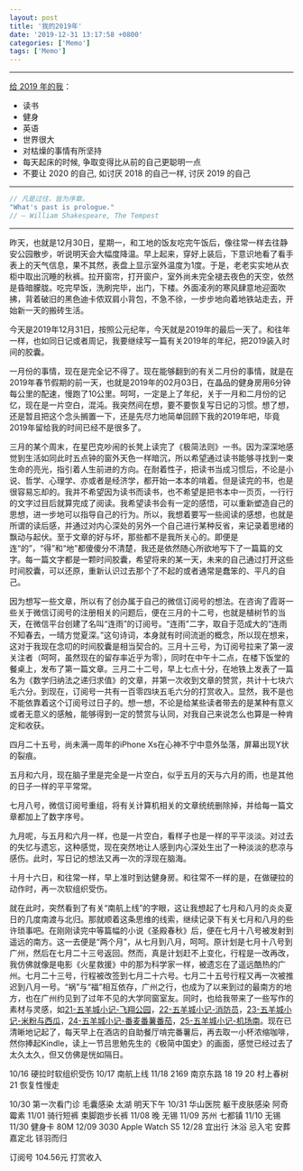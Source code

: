 ```yaml
---
layout: post
title: '我的2019年'
date: '2019-12-31 13:17:58 +0800'
categories: ['Memo']
tags: ['Memo']
---
```


- - -

[给 2019 年的我](/journal/2018-12-31-annual-summary-2018/)：

- 读书
- 健身
- 英语
- 世界很大
- 对枯燥的事情有所坚持
- 每天起床的时候, 争取变得比从前的自己更聪明一点
- 不要让 2020 的自己, 如讨厌 2018 的自己一样, 讨厌 2019 的自己

- - -

```cs
// 凡是过往，皆为序章。
"What's past is prologue." 
// ― William Shakespeare, The Tempest
```

- - -

昨天，也就是12月30日，星期一，和工地的饭友吃完午饭后，像往常一样去往静安公园散步，听说明天会大幅度降温。早上起来，穿好上装后，下意识地看了看手表上的天气信息，果不其然，表盘上显示室外温度为1度。于是，老老实实地从衣柜中取出沉睡的秋裤。拉开窗帘，打开窗户，室外尚未完全褪去夜色的天空，依然是昏暗朦胧。吃完早饭，洗刷完毕，出门，下楼。外面凌冽的寒风肆意地迎面吹拂，背着破旧的黑色迪卡侬双肩小背包，不急不徐，一步步地向着地铁站走去，开始新一天的搬砖生活。

今天是2019年12月31日，按照公元纪年，今天就是2019年的最后一天了。和往年一样，也如同日记或者周记，我要继续写一篇有关2019年的年纪，把2019装入时间的胶囊。

一月份的事情，现在是完全记不得了。现在能够翻到的有关二月份的事情，就是在2019年春节假期的前一天，也就是2019年的02月03日，在晶品的健身房用6分钟每公里的配速，慢跑了10公里。呵呵，一定是上了年纪，关于一月和二月份的记忆，现在是一片空白，混沌。我突然间在想，要不要恢复写日记的习惯。想了想，还是暂且把这个念头搁置一下，还是先尽力地简单回顾下我的2019年吧，毕竟2019年留给我的时间已经不是很多了。

三月的某个周末，在星巴克吵闹的长凳上读完了《极简法则》一书。因为深深地感觉到生活如同此时五点钟的窗外天色一样暗沉，所以希望通过读书能够寻找到一束生命的亮光，指引着人生前进的方向。在耐着性子，把读书当成习惯后，不论是小说、哲学、心理学、亦或者是经济学，都开始一本本的啃着。但是读完的书，也是很容易忘却的。我并不希望因为读书而读书，也不希望是把书本中一页页，一行行的文字过目后就算完成了阅读。我希望读书会有一定的感悟，可以重新塑造自己的思想，进一步地可以指导自己的行为。所以，我想着要写一些阅读的感想，也就是所谓的读后感，并通过对内心深处的另外一个自己进行某种反省，来记录着思绪的飘动与起伏。至于文章的好与坏，那些都不是我所关心的。即便是连“的”，“得”和“地”都傻傻分不清楚，我还是依然随心所欲地写下了一篇篇的文字。每一篇文字都是一颗时间胶囊，希望将来的某一天，未来的自己通过打开这些时间胶囊，可以还原，重新认识过去那个了不起的或者通常是蠢笨的、平凡的自己。

因为想写一些文章，所以有了创办属于自己的微信订阅号的想法。在咨询了霞哥一些关于微信订阅号的注册相关的问题后，便在三月的十二号，也就是植树节的当天，在微信平台创建了名叫“连雨”的订阅号。“连雨”二字，取自于范成大的“连雨不知春去，一晴方觉夏深。”这句诗词，本身就有时间流逝的概念，所以现在想来，这对于我现在念叨的时间胶囊是相当契合的。三月十三号，为订阅号拉来了第一波关注者（呵呵，虽然现在的留存率近乎为零），同时在中午十二点，在楼下饭堂的餐桌上，发布了第一篇文章。三月二十二号，早上七点十分，在地铁上发表了一篇名为《数学归纳法之递归求值》的文章，并第一次收到文章的赞赏，共计十七块六毛六分。到现在，订阅号一共有一百零四块五毛六分的打赏收入。显然，我不是也不能依靠着这个订阅号过日子的。想一想，不论是给某些读者带去的是某种有意义或者无意义的感触，能够得到一定的赞赏与认同，对我自己来说怎么也算是一种肯定和收获。

四月二十五号，尚未满一周年的iPhone Xs在心神不宁中意外坠落，屏幕出现Y状的裂痕。

五月和六月，现在脑子里是完全是一片空白，似乎五月的天与六月的雨，也是其他的日子一样的平平常常。

七月八号，微信订阅号重组，将有关计算机相关的文章统统删除掉，并给每一篇文章都加上了数字序号。

九月呢，与五月和六月一样，也是一片空白，看样子也是一样的平平淡淡。对过去的失忆与遗忘，这种感觉，现在突然地让人感到内心深处生出了一种淡淡的悲凉与感伤。此时，写日记的想法又再一次的浮现在脑海。

十月十六日，和往常一样，早上准时到达健身房。和往常不一样的是，在做硬拉的动作时，再一次软组织受伤。

就在此时，突然看到了有关“南航上线”的字眼，这让我想起了七月和八月的炎炎夏日的几度南渡与北归。那就顺着这条思维的线索，继续记录下有关七月和八月的些许琐事吧。在刚刚读完中等篇幅的小说《圣殿春秋》后，便在七月十八号被发射到遥远的南方。这一去便是“两个月”，从七月到八月，呵呵。原计划是七月十八号到广州，然后在七月二十三号返回。然而，真是计划赶不上变化，行程是一改再改，我仿佛就像是电影《火星救援》中的那为科学家一样，被遗忘在了遥远酷热的广州。七月二十三号，行程被改签到七月二十六号。七月二十五号行程又再一次被推迟到八月一号。“祸”与“福”相互依存，广州之行，也成为了以来到过的最南方的地方，也在广州约见到了过年不见的大学同窗室友。同时，也给我带来了一些写作的素材与灵感，如[21-五羊城小记-飞翔公园](/posts/21-五羊城小记-飞翔公园)，[22-五羊城小记-消防员](/posts/22-五羊城小记-消防员)，[23-五羊城小记-米粉与西瓜](/posts/23-五羊城小记-米粉与西瓜)，[24-五羊城小记-番麦番薯番茄](/posts/24-五羊城小记-番麦番薯番茄)，[25-五羊城小记-机场南](/posts/25-五羊城小记-机场南)。现在已清晰地记起了，每天早上在酒店的自助餐厅啃完番薯后，再去取一小杯浓缩咖啡，然你捧起Kindle，读上一节吕思勉先生的《极简中国史》的画面，感觉已经过去了太久太久，但又仿佛是恍如隔日。

10/16 硬拉时软组织受伤
10/17 南航上线
11/18 2169 南京东路
18 19 20 村上春树
21 恢复性慢走

10/30 第一次看门诊 毛囊感染 太湖 明天下午
10/31 华山医院 躯干皮肤感染 阿奇霉素
11/01 骑行短裤 束脚跑步长裤
11/08 晚 无锡
11/09 苏州 七都镇
11/10 无锡
11/30 健身卡 80M
12/09 3030 Apple Watch S5
12/28 宜出行 沐浴 忌入宅 安葬 嘉定北 铩羽而归

订阅号 104.56元 打赏收入
